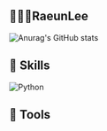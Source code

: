 ## 👩🏻‍💻RaeunLee

![Anurag's GitHub stats](https://github-readme-stats.vercel.app/api?username=raeunlee&show_icons=true&theme=radical)

## 🤖 Skills

<img alt="Python" src ="https://img.shields.io/badge/Python-3776AB.svg?&style=for-the-badge&logo=Python&logoColor=white"/>



## 🦾 Tools
